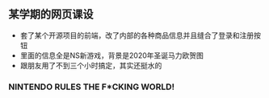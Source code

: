 ## 某学期的网页课设

- 套了某个开源项目的前端，改了内部的各种商品信息并且缝合了登录和注册按钮
- 里面的信息全是NS新游戏，背景是2020年圣诞马力欧贺图
- 跟朋友用了不到三个小时搞定，其实还挺水的

### NINTENDO RULES THE F*CKING WORLD!

